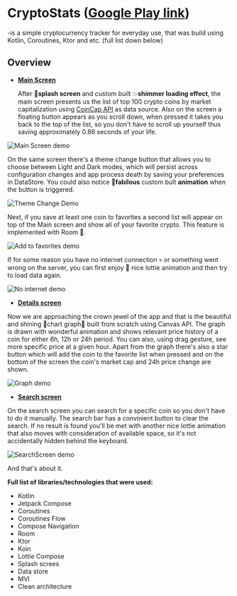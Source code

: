# CryptoStats ([Google Play link]([https://appgallery.huawei.com/app/C112123737](https://play.google.com/store/apps/details?id=com.simochan.cryptostats)))
-is a simple cryptocurrency tracker for everyday use, that was build using Kotlin, Coroutines, Ktor and etc. (full list down below)


## Overview

- **<ins>Main Screen</ins>**
  
  After :dizzy:**splash screen** and custom built :boom:**shimmer loading effect**, the main screen presents us the list of top 100 crypto coins by market capitalization using [CoinCap API](https://coincap.io/) as data source. Also on the screen a floating button appears as you scroll down, when pressed it takes you back to the top of the list, so you don't have to scroll up yourself thus saving approximately 0.86 seconds of your life.

![Main Screen demo](https://github.com/user-attachments/assets/1b6b86ba-d1ca-4dfa-aebc-1fc14f9aa7fb)


On the same screen there's a theme change button that allows you to choose between Light and Dark modes, which will persist across configuration changes and app process death by saving your preferences in DataStore. You could also notice :dizzy:**fabilous** custom bult **animation** when the button is triggered.

![Theme Change Demo](https://github.com/user-attachments/assets/e9fb60d4-5cc8-48a3-a82d-51a75a8e0e6a)


Next, if you save at least one coin to favorites a second list will appear on top of the Main screen and show all of your favorite crypto. This feature is implemented with Room :smiling_face_with_three_hearts:.

![Add to favorites demo](https://github.com/user-attachments/assets/d4af096e-3a46-49fd-8363-3411e5b526b8)


If for some reason you have no internet connection :skull: or something went wrong on the server, you can first enjoy :100: nice lottie animation and then try to load data again.

![No internet demo](https://github.com/user-attachments/assets/47844d48-9aa7-4224-b2ea-2920d09bbdda)


- **<ins>Details screen</ins>**

Now we are approaching the crown jewel of the app and that is the beautiful and shining :sparkling_heart:chart graph:sparkling_heart: built from scratch using Canvas API. The graph is drawn with wonderful animation and shows relevant price history of a coin for either 6h, 12h or 24h period. You can also, using drag gesture, see more specific price at a given hour. Apart from the graph there's also a star button which will add the coin to the favorite list when pressed and on the bottom of the screen the coin's market cap and 24h price change are shown.

![Graph demo](https://github.com/user-attachments/assets/d938fe16-a1ac-49b2-b089-d39676c32838)


- **<ins>Search screen</ins>**

On the search screen you can search for a specific coin so you don't have to do it manually. The search bar has a convinient button to clear the search. If no result is found you'll be met with another nice lottie animation that also moves with consideration of available space, so it's not accidentally hidden behind the keyboard. 

![SearchScreen demo](https://github.com/user-attachments/assets/31bcabc8-20b5-4fe5-b4c9-9ad3137704c1)


And that's about it.

**Full list of libraries/technologies that were used:**
- Kotlin
- Jetpack Compose
- Coroutines
- Coroutines Flow
- Compose Navigation
- Room
- Ktor
- Koin
- Lottie Compose
- Splash screes
- Data store
- MVI
- Clean architecture


